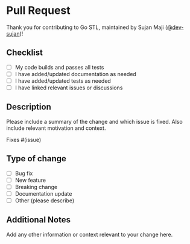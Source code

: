 # Pull Request

Thank you for contributing to Go STL, maintained by Sujan Maji ([@dev-sujan](https://github.com/dev-sujan))!

## Checklist
- [ ] My code builds and passes all tests
- [ ] I have added/updated documentation as needed
- [ ] I have added/updated tests as needed
- [ ] I have linked relevant issues or discussions

## Description
Please include a summary of the change and which issue is fixed. Also include relevant motivation and context.

Fixes #(issue)

## Type of change
- [ ] Bug fix
- [ ] New feature
- [ ] Breaking change
- [ ] Documentation update
- [ ] Other (please describe)

## Additional Notes
Add any other information or context relevant to your change here.
